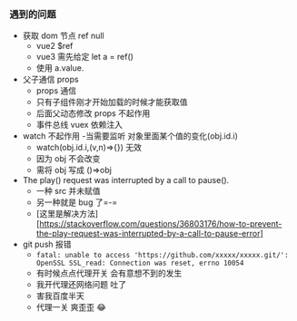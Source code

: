 ### 遇到的问题

- 获取 dom 节点 ref null
  - vue2 $ref
  - vue3 需先给定 let a = ref()
  - 使用 a.value.
- 父子通信 props
  - props 通信
  - 只有子组件刚才开始加载的时候才能获取值
  - 后面父动态修改 props 不起作用
  - 事件总线 vuex 依赖注入
- watch 不起作用 -当需要监听 对象里面某个值的变化(obj.id.i)
  - watch(obj.id.i,(v,n)=>{}) 无效
  - 因为 obj 不会改变
  - 需将 obj 写成 ()=>obj
- The play() request was interrupted by a call to pause().
  - 一种 src 并未赋值
  - 另一种就是 bug 了=-=
  - [这里是解决方法][https://stackoverflow.com/questions/36803176/how-to-prevent-the-play-request-was-interrupted-by-a-call-to-pause-error]
- git push 报错
  - `fatal: unable to access 'https://github.com/xxxxx/xxxxx.git/': OpenSSL SSL_read: Connection was reset, errno 10054`
  - 有时候点点代理开关 会有意想不到的发生
  - 我开代理还网络问题 吐了
  - 害我百度半天
  - 代理一关 爽歪歪 :joy:
